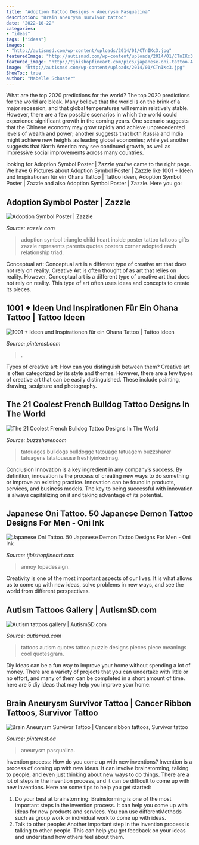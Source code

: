 ```yaml
---
title: "Adoption Tattoo Designs ~ Aneurysm Pasqualina"
description: "Brain aneurysm survivor tattoo"
date: "2022-10-22"
categories:
- "ideas"
tags: ["ideas"]
images:
- "http://autismsd.com/wp-content/uploads/2014/01/CTnIKc3.jpg"
featuredImage: "http://autismsd.com/wp-content/uploads/2014/01/CTnIKc3.jpg"
featured_image: "http://tjbishopfineart.com/pics/japanese-oni-tattoo-4.jpg"
image: "http://autismsd.com/wp-content/uploads/2014/01/CTnIKc3.jpg"
ShowToc: true
author: "Mabelle Schuster"
---
```



What are the top 2020 predictions for the world?
The top 2020 predictions for the world are bleak. Many believe that the world is on the brink of a major recession, and that global temperatures will remain relatively stable. However, there are a few possible scenarios in which the world could experience significant growth in the coming years. One scenario suggests that the Chinese economy may grow rapidly and achieve unprecedented levels of wealth and power; another suggests that both Russia and India might achieve new heights as leading global economies; while yet another suggests that North America may see continued growth, as well as impressive social improvements across many countries.

	

		
looking for Adoption Symbol Poster | Zazzle you've came to the right page. We have 6 Pictures about Adoption Symbol Poster | Zazzle like 1001 + Ideen und Inspirationen für ein Ohana Tattoo | Tattoo ideen, Adoption Symbol Poster | Zazzle and also Adoption Symbol Poster | Zazzle. Here you go:
		
    
## Adoption Symbol Poster | Zazzle

<img loading=lazy src="https://rlv.zcache.com/adoption_symbol_poster-ra283763548934a069f8adfa3d2b05cd1_324_8byvr_512.jpg" onerror="this.onerror=null;this.src='https://tse4.mm.bing.net/th?id=OIP.C01J9gyuE-TnnQnwm0zsrAHaHa&amp;pid=15.1';" alt="Adoption Symbol Poster | Zazzle">

_Source: zazzle.com_

>adoption symbol triangle child heart inside poster tattoo tattoos gifts zazzle represents parents quotes posters corner adopted each relationship triad. 

	

Conceptual art: Conceptual art is a different type of creative art that does not rely on reality.
Creative Art is often thought of as art that relies on reality. However, Conceptual art is a different type of creative art that does not rely on reality. This type of art often uses ideas and concepts to create its pieces.

    
## 1001 + Ideen Und Inspirationen Für Ein Ohana Tattoo | Tattoo Ideen

<img loading=lazy src="https://i.pinimg.com/originals/3d/92/b0/3d92b004d84af4a19e9cbd4d44deb6eb.jpg" onerror="this.onerror=null;this.src='https://tse3.mm.bing.net/th?id=OIP.8oruC2UWqyKYxJoHcKgJzwHaHa&amp;pid=15.1';" alt="1001 + Ideen und Inspirationen für ein Ohana Tattoo | Tattoo ideen">

_Source: pinterest.com_

>. 

	

Types of creative art: How can you distinguish between them?
Creative art is often categorized by its style and themes. However, there are a few types of creative art that can be easily distinguished. These include painting, drawing, sculpture and photography.

    
## The 21 Coolest French Bulldog Tattoo Designs In The World

<img loading=lazy src="http://buzzsharer.com/wp-content/uploads/2015/10/French-Bulldog-black-tattoo.jpg" onerror="this.onerror=null;this.src='https://tse3.mm.bing.net/th?id=OIP.M1TkEBpXL0XwfI7AnSTY8gHaHa&amp;pid=15.1';" alt="The 21 Coolest French Bulldog Tattoo Designs In The World">

_Source: buzzsharer.com_

>tatouages bulldogs bulldogge tatouage tatuagem buzzsharer tatuagens latatoueuse freshlyinkedmag. 

	

Conclusion
Innovation is a key ingredient in any company’s success. By definition, innovation is the process of creating new ways to do something or improve an existing practice. Innovation can be found in products, services, and business models. The key to being successful with innovation is always capitalizing on it and taking advantage of its potential.

    
## Japanese Oni Tattoo. 50 Japanese Demon Tattoo Designs For Men - Oni Ink

<img loading=lazy src="http://tjbishopfineart.com/pics/japanese-oni-tattoo-4.jpg" onerror="this.onerror=null;this.src='https://tse2.mm.bing.net/th?id=OIP.2v1mqpFJzxm_JcZiaY8G_QHaKi&amp;pid=15.1';" alt="Japanese Oni Tattoo. 50 Japanese Demon Tattoo Designs For Men - Oni Ink">

_Source: tjbishopfineart.com_

>annoy topadesaign. 

	

Creativity is one of the most important aspects of our lives. It is what allows us to come up with new ideas, solve problems in new ways, and see the world from different perspectives.

    
## Autism Tattoos Gallery | AutismSD.com

<img loading=lazy src="http://autismsd.com/wp-content/uploads/2014/01/CTnIKc3.jpg" onerror="this.onerror=null;this.src='https://tse2.mm.bing.net/th?id=OIP.Cc08nWzd8MlSbJv0bjrWbAHaHa&amp;pid=15.1';" alt="Autism tattoos gallery | AutismSD.com">

_Source: autismsd.com_

>tattoos autism quotes tattoo puzzle designs pieces piece meanings cool quotesgram. 

	

Diy Ideas can be a fun way to improve your home without spending a lot of money. There are a variety of projects that you can undertake with little or no effort, and many of them can be completed in a short amount of time. here are 5 diy ideas that may help you improve your home: 

    
## Brain Aneurysm Survivor Tattoo | Cancer Ribbon Tattoos, Survivor Tattoo

<img loading=lazy src="https://i.pinimg.com/originals/62/97/18/629718596340c142aa2b58d8222aca77.jpg" onerror="this.onerror=null;this.src='https://tse1.mm.bing.net/th?id=OIP.RnAnlgqPF2yhuO99cl8aNAHaNL&amp;pid=15.1';" alt="Brain Aneurysm Survivor Tattoo | Cancer ribbon tattoos, Survivor tattoo">

_Source: pinterest.ca_

>aneurysm pasqualina. 

	

Invention process: How do you come up with new inventions?
Invention is a process of coming up with new ideas. It can involve brainstorming, talking to people, and even just thinking about new ways to do things. There are a lot of steps in the invention process, and it can be difficult to come up with new inventions. Here are some tips to help you get started: 
1. Do your best at brainstorming: Brainstorming is one of the most important steps in the invention process. It can help you come up with ideas for new products and services. You can use differentMethods such as group work or individual work to come up with ideas. 
2. Talk to other people: Another important step in the invention process is talking to other people. This can help you get feedback on your ideas and understand how others feel about them. 

